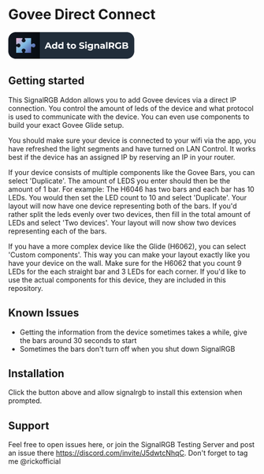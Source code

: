 # Govee Direct Connect

[![Click here to add this repo to SignalRGB](https://raw.githubusercontent.com/SRGBmods/QMK-Images/main/images/add-to-signalrgb.png)](https://srgbmods.net/s?p=addon/install?url=https://github.com/fu-raz/signalrgb-govee-direct-connect)

## Getting started
This SignalRGB Addon allows you to add Govee devices via a direct IP connection. You control the amount of leds of the device and what protocol is used to communicate with the device. You can even use components to build your exact Govee Glide setup.

You should make sure your device is connected to your wifi via the app, you have refreshed the light segments and have turned on LAN Control. It works best if the device has an assigned IP by reserving an IP in your router.

If your device consists of multiple components like the Govee Bars, you can select 'Duplicate'. The amount of LEDS you enter should then be the amount of 1 bar. For example: The H6046 has two bars and each bar has 10 LEDs. You would then set the LED count to 10 and select 'Duplicate'. Your layout will now have one device representing both of the bars.
If you'd rather split the leds evenly over two devices, then fill in the total amount of LEDs and select 'Two devices'. Your layout will now show two devices representing each of the bars.

If you have a more complex device like the Glide (H6062), you can select 'Custom components'. This way you can make your layout exactly like you have your device on the wall. Make sure for the H6062 that you count 9 LEDs for the each straight bar and 3 LEDs for each corner. If you'd like to use the actual components for this device, they are included in this repository.

## Known Issues
- Getting the information from the device sometimes takes a while, give the bars around 30 seconds to start
- Sometimes the bars don't turn off when you shut down SignalRGB

## Installation
Click the button above and allow signalrgb to install this extension when prompted.

## Support
Feel free to open issues here, or join the SignalRGB Testing Server and post an issue there https://discord.com/invite/J5dwtcNhqC. Don't forget to tag me @rickofficial
